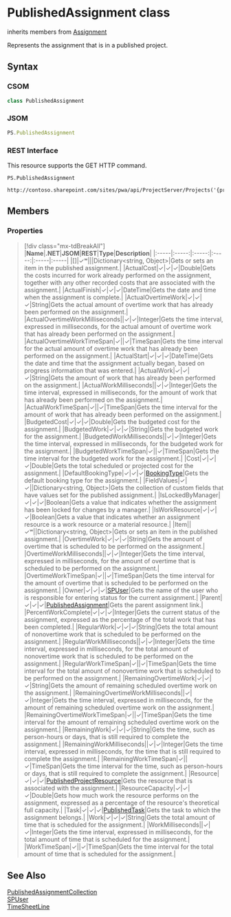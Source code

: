 [comment]: # (Name:PublishedAssignment)
[comment]: # (Name:Microsoft.ProjectServer.PublishedAssignment)
[comment]: # (Type:class)
[comment]: # (Status:Verified)

# <a name="name"></a>PublishedAssignment class

inherits members from [Assignment](Assignment.md)<br/>

<a name="description"></a>Represents the assignment that is in a published project.

## <a name="syntax"></a>Syntax

### CSOM

```cs
class PublishedAssignment 
```
### JSOM

```javascript
PS.PublishedAssignment
```

### REST Interface

This resource supports the GET HTTP command.

```
PS.PublishedAssignment

http://contoso.sharepoint.com/sites/pwa/api/ProjectServer/Projects('{projectid}')/Assignments('{assignmentid}')
```

## <a name="members"></a>Members

### <a name="properties"></a>Properties
> [!div class="mx-tdBreakAll"]
|**Name**|**.NET**|**JSOM**|**REST**|**Type**|**Description**|
|:-----|:-----:|:-----:|:-----:|:-----|:-----|
|<a name="[]"></a>[]|&#x2713;&#x02B7;|||Dictionary&lt;string, Object&gt;|Gets or sets an item in the published assignment.|
|<a name="ActualCost"></a>ActualCost|&#x2713;|&#x2713;|&#x2713;|Double|Gets the costs incurred for work already performed on the assignment, together with any other recorded costs that are associated with the assignment.|
|<a name="ActualFinish"></a>ActualFinish|&#x2713;|&#x2713;|&#x2713;|DateTime|Gets the date and time when the assignment is complete.|
|<a name="ActualOvertimeWork"></a>ActualOvertimeWork|&#x2713;|&#x2713;|&#x2713;|String|Gets the actual amount of overtime work that has already been performed on the assignment.|
|<a name="ActualOvertimeWorkMilliseconds"></a>ActualOvertimeWorkMilliseconds||&#x2713;|&#x2713;|Integer|Gets the time interval, expressed in milliseconds, for the actual amount of overtime work that has already been performed on the assignment.|
|<a name="ActualOvertimeWorkTimeSpan"></a>ActualOvertimeWorkTimeSpan|&#x2713;||&#x2713;|TimeSpan|Gets the time interval for the actual amount of overtime work that has already been performed on the assignment.|
|<a name="ActualStart"></a>ActualStart|&#x2713;|&#x2713;|&#x2713;|DateTime|Gets the date and time that the assignment actually began, based on progress information that was entered.|
|<a name="ActualWork"></a>ActualWork|&#x2713;|&#x2713;|&#x2713;|String|Gets the amount of work that has already been performed on the assignment.|
|<a name="ActualWorkMilliseconds"></a>ActualWorkMilliseconds||&#x2713;|&#x2713;|Integer|Gets the time interval, expressed in milliseconds, for the amount of work that has already been performed on the assignment.|
|<a name="ActualWorkTimeSpan"></a>ActualWorkTimeSpan|&#x2713;||&#x2713;|TimeSpan|Gets the time interval for the amount of work that has already been performed on the assignment.|
|<a name="BudgetedCost"></a>BudgetedCost|&#x2713;|&#x2713;|&#x2713;|Double|Gets the budgeted cost for the assignment.|
|<a name="BudgetedWork"></a>BudgetedWork|&#x2713;|&#x2713;|&#x2713;|String|Gets the budgeted work for the assignment.|
|<a name="BudgetedWorkMilliseconds"></a>BudgetedWorkMilliseconds||&#x2713;|&#x2713;|Integer|Gets the time interval, expressed in milliseconds, for the budgeted work for the assignment.|
|<a name="BudgetedWorkTimeSpan"></a>BudgetedWorkTimeSpan|&#x2713;||&#x2713;|TimeSpan|Gets the time interval for the budgeted work for the assignment.|
|<a name="Cost"></a>Cost|&#x2713;|&#x2713;|&#x2713;|Double|Gets the total scheduled or projected cost for the assignment.|
|<a name="DefaultBookingType"></a>DefaultBookingType|&#x2713;|&#x2713;|&#x2713;|[BookingType](BookingType.md)|Gets the default booking type for the assignment.|
|<a name="FieldValues"></a>FieldValues|&#x2713;|&#x2713;||Dictionary&lt;string, Object&gt;|Gets the collection of custom fields that have values set for the published assignment.|
|<a name="IsLockedByManager"></a>IsLockedByManager|&#x2713;|&#x2713;|&#x2713;|Boolean|Gets a value that indicates whether the assignment has been locked for changes by a manager.|
|<a name="IsWorkResource"></a>IsWorkResource|&#x2713;|&#x2713;|&#x2713;|Boolean|Gets a value that indicates whether an assignment resource is a work resource or a material resource.|
|<a name="Item"></a>Item||&#x2713;&#x02B7;||Dictionary&lt;string, Object&gt;|Gets or sets an item in the published assignment.|
|<a name="OvertimeWork"></a>OvertimeWork|&#x2713;|&#x2713;|&#x2713;|String|Gets the amount of overtime that is scheduled to be performed on the assignment.|
|<a name="OvertimeWorkMilliseconds"></a>OvertimeWorkMilliseconds||&#x2713;|&#x2713;|Integer|Gets the time interval, expressed in milliseconds, for the amount of overtime that is scheduled to be performed on the assignment.|
|<a name="OvertimeWorkTimeSpan"></a>OvertimeWorkTimeSpan|&#x2713;||&#x2713;|TimeSpan|Gets the time interval for the amount of overtime that is scheduled to be performed on the assignment.|
|<a name="Owner"></a>Owner|&#x2713;|&#x2713;|&#x2713;|[SPUser](https://msdn.microsoft.com/en-us/library/microsoft.sharepoint.spuser.aspx)|Gets the name of the user who is responsible for entering status for the current assignment.|
|<a name="Parent"></a>Parent|&#x2713;|&#x2713;|&#x2713;|[PublishedAssignment](PublishedAssignment.md)|Gets the parent assignment link.|
|<a name="PercentWorkComplete"></a>PercentWorkComplete|&#x2713;|&#x2713;|&#x2713;|Integer|Gets the current status of the assignment, expressed as the percentage of the total work that has been completed.|
|<a name="RegularWork"></a>RegularWork|&#x2713;|&#x2713;|&#x2713;|String|Gets the total amount of nonovertime work that is scheduled to be performed on the assignment.|
|<a name="RegularWorkMilliseconds"></a>RegularWorkMilliseconds||&#x2713;|&#x2713;|Integer|Gets the time interval, expressed in milliseconds, for the total amount of nonovertime work that is scheduled to be performed on the assignment.|
|<a name="RegularWorkTimeSpan"></a>RegularWorkTimeSpan|&#x2713;||&#x2713;|TimeSpan|Gets the time interval for the total amount of nonovertime work that is scheduled to be performed on the assignment.|
|<a name="RemainingOvertimeWork"></a>RemainingOvertimeWork|&#x2713;|&#x2713;|&#x2713;|String|Gets the amount of remaining scheduled overtime work on the assignment.|
|<a name="RemainingOvertimeWorkMilliseconds"></a>RemainingOvertimeWorkMilliseconds||&#x2713;|&#x2713;|Integer|Gets the time interval, expressed in milliseconds, for the amount of remaining scheduled overtime work on the assignment.|
|<a name="RemainingOvertimeWorkTimeSpan"></a>RemainingOvertimeWorkTimeSpan|&#x2713;||&#x2713;|TimeSpan|Gets the time interval for the amount of remaining scheduled overtime work on the assignment.|
|<a name="RemainingWork"></a>RemainingWork|&#x2713;|&#x2713;|&#x2713;|String|Gets the time, such as person-hours or days, that is still required to complete the assignment.|
|<a name="RemainingWorkMilliseconds"></a>RemainingWorkMilliseconds||&#x2713;|&#x2713;|Integer|Gets the time interval, expressed in milliseconds,  for the time that is still required to complete the assignment.|
|<a name="RemainingWorkTimeSpan"></a>RemainingWorkTimeSpan|&#x2713;||&#x2713;|TimeSpan|Gets the time interval for the time, such as person-hours or days, that is still required to complete the assignment.|
|<a name="Resource"></a>Resource|&#x2713;|&#x2713;|&#x2713;|[PublishedProjectResource](PublishedProjectResource.md)|Gets the resource that is associated with the assignment.|
|<a name="ResourceCapacity"></a>ResourceCapacity|&#x2713;|&#x2713;|&#x2713;|Double|Gets how much work the resource performs on the assignment, expressed as a percentage of the resource's theoretical full capacity.|
|<a name="Task"></a>Task|&#x2713;|&#x2713;|&#x2713;|[PublishedTask](PublishedTask.md)|Gets the task to which the assignment belongs.|
|<a name="Work"></a>Work|&#x2713;|&#x2713;|&#x2713;|String|Gets the total amount of time that is scheduled for the assignment.|
|<a name="WorkMilliseconds"></a>WorkMilliseconds||&#x2713;|&#x2713;|Integer|Gets the time interval, expressed in milliseconds, for the total amount of time that is scheduled for the assignment.|
|<a name="WorkTimeSpan"></a>WorkTimeSpan|&#x2713;||&#x2713;|TimeSpan|Gets the time interval for the total amount of time that is scheduled for the assignment.|

## <a name="seeAlso"></a>See Also

[PublishedAssignmentCollection](PublishedAssignmentCollection.md)<br/>
[SPUser](https://msdn.microsoft.com/library/microsoft.sharepoint.spuser.aspx)<br/>
[TimeSheetLine](TimeSheetLine.md)<br/>
